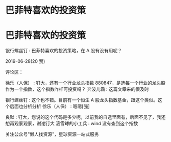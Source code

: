 # 巴菲特喜欢的投资策

# 巴菲特喜欢的投资策

银行螺丝钉 : 巴菲特喜欢的投资策略，在 A 股有没有用呢？

2019-06-28(20 赞)

评论区：

徐乐（人保） : 钉大，还有一个行业龙头指数 880847，是选每一个行业的龙头股作为一个指数，这个指数咋样可投资吗？ 奔波儿霸 : 这篇文章来的很及时

银行螺丝钉 : 这个也不错。目前有一个恒生 A 股龙头指数基金，跟这个类似。这个后面也分析分析 徐乐（人保） : 嗯嗯[强]

良默 : 钉大，您说的这个代码是多少呢，以前我的自选里面有，后面不见了，我还想再观察观察，谢谢钉大 滚雪球的小工兵 : wind 没有查到这个指数

关注公众号"懒人找资源"，星球资源一站式服务
